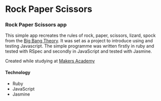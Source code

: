 Rock Paper Scissors
========

### Rock Paper Scissors app

This simple app recreates the rules of rock, paper, scissors, lizard, spock from the [Big Bang Theory](http://en.wikipedia.org/wiki/Rock-paper-scissors-lizard-Spock). It was set as a project to introduce using and testing Javascript. The simple programme was written firstly in ruby and tested with RSpec and secondly in JavaScript and tested with Jasmine.

Created while studying at [Makers Academy](http://www.makersacademy.com)

#### Technology

* Ruby
* JavaScript
* Jasmine

